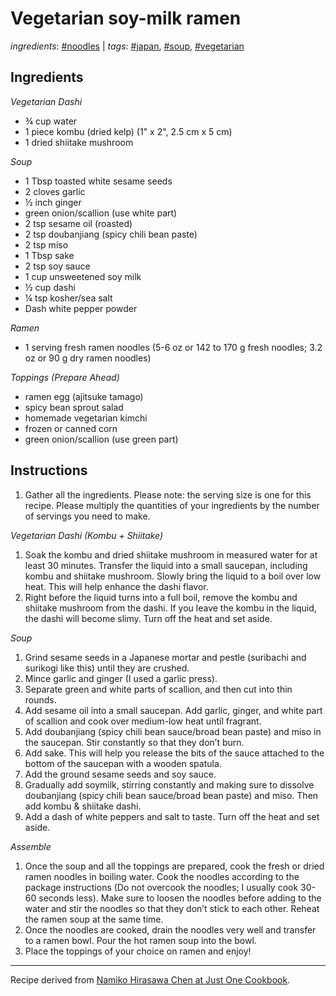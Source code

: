 # Vegetarian soy-milk ramen

*ingredients*: [#noodles](../ingredients/noodles.md) | *tags*: [#japan](../tags/japan.md), [#soup](../tags/soup.md), [#vegetarian](../tags/vegetarian.md)

## Ingredients

*Vegetarian Dashi*

- ¾ cup water
- 1 piece kombu (dried kelp) (1" x 2", 2.5 cm x 5 cm)
- 1 dried shiitake mushroom

*Soup*

- 1 Tbsp toasted white sesame seeds
- 2 cloves garlic
- ½ inch ginger
- green onion/scallion (use white part)
- 2 tsp sesame oil (roasted)
- 2 tsp doubanjiang (spicy chili bean paste)
- 2 tsp miso
- 1 Tbsp sake
- 2 tsp soy sauce
- 1 cup unsweetened soy milk
- ½ cup dashi
- ¼ tsp kosher/sea salt
- Dash white pepper powder

*Ramen*

- 1 serving fresh ramen noodles (5-6 oz or 142 to 170 g fresh noodles; 3.2 oz or 90 g dry ramen noodles)

*Toppings (Prepare Ahead)*

- ramen egg (ajitsuke tamago)
- spicy bean sprout salad
- homemade vegetarian kimchi
- frozen or canned corn
- green onion/scallion (use green part)


## Instructions

1. Gather all the ingredients. Please note: the serving size is one for this recipe. Please multiply the quantities of your ingredients by the number of servings you need to make.

*Vegetarian Dashi (Kombu + Shiitake)*

1. Soak the kombu and dried shiitake mushroom in measured water for at least 30 minutes. Transfer the liquid into a small saucepan, including kombu and shiitake mushroom. Slowly bring the liquid to a boil over low heat. This will help enhance the dashi flavor.
2. Right before the liquid turns into a full boil, remove the kombu and shiitake mushroom from the dashi. If you leave the kombu in the liquid, the dashi will become slimy. Turn off the heat and set aside.

*Soup*

1. Grind sesame seeds in a Japanese mortar and pestle (suribachi and surikogi like this) until they are crushed.
2. Mince garlic and ginger (I used a garlic press).
3. Separate green and white parts of scallion, and then cut into thin rounds.
4. Add sesame oil into a small saucepan. Add garlic, ginger, and white part of scallion and cook over medium-low heat until fragrant.
5. Add doubanjiang (spicy chili bean sauce/broad bean paste) and miso in the saucepan. Stir constantly so that they don’t burn.
6. Add sake. This will help you release the bits of the sauce attached to the bottom of the saucepan with a wooden spatula.
7. Add the ground sesame seeds and soy sauce.
8. Gradually add soymilk, stirring constantly and making sure to dissolve doubanjiang (spicy chili bean sauce/broad bean paste) and miso. Then add kombu & shiitake dashi.
9. Add a dash of white peppers and salt to taste. Turn off the heat and set aside.

*Assemble*

1. Once the soup and all the toppings are prepared, cook the fresh or dried ramen noodles in boiling water. Cook the noodles according to the package instructions (Do not overcook the noodles; I usually cook 30-60 seconds less). Make sure to loosen the noodles before adding to the water and stir the noodles so that they don’t stick to each other. Reheat the ramen soup at the same time.
2. Once the noodles are cooked, drain the noodles very well and transfer to a ramen bowl. Pour the hot ramen soup into the bowl.
3. Place the toppings of your choice on ramen and enjoy!

---

Recipe derived from [Namiko Hirasawa Chen at Just One Cookbook](https://www.justonecookbook.com/vegetarian-ramen/).
